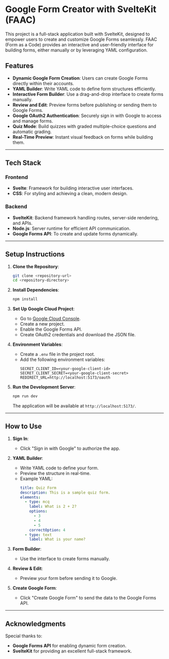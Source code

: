 # Google Form Creator with SvelteKit (FAAC)

This project is a full-stack application built with SvelteKit, designed to empower users to create and customize Google Forms seamlessly. FAAC (Form as a Code) provides an interactive and user-friendly interface for building forms, either manually or by leveraging YAML configuration.

## Features

- **Dynamic Google Form Creation**: Users can create Google Forms directly within their accounts.
- **YAML Builder**: Write YAML code to define form structures efficiently.
- **Interactive Form Builder**: Use a drag-and-drop interface to create forms manually.
- **Review and Edit**: Preview forms before publishing or sending them to Google Forms.
- **Google OAuth2 Authentication**: Securely sign in with Google to access and manage forms.
- **Quiz Mode**: Build quizzes with graded multiple-choice questions and automatic grading.
- **Real-Time Preview**: Instant visual feedback on forms while building them.

---

## Tech Stack

### Frontend
- **Svelte**: Framework for building interactive user interfaces.
- **CSS**: For styling and achieving a clean, modern design.

### Backend
- **SvelteKit**: Backend framework handling routes, server-side rendering, and APIs.
- **Node.js**: Server runtime for efficient API communication.
- **Google Forms API**: To create and update forms dynamically.

---

## Setup Instructions

1. **Clone the Repository**:
   ```bash
   git clone <repository-url>
   cd <repository-directory>
   ```

2. **Install Dependencies**:
   ```bash
   npm install
   ```

3. **Set Up Google Cloud Project**:
   - Go to [Google Cloud Console](https://console.cloud.google.com/).
   - Create a new project.
   - Enable the Google Forms API.
   - Create OAuth2 credentials and download the JSON file.

4. **Environment Variables**:
   - Create a `.env` file in the project root.
   - Add the following environment variables:
     ```env
     SECRET_CLIENT_ID=<your-google-client-id>
     SECRET_CLIENT_SECRET=<your-google-client-secret>
     REDIRECT_URL=http://localhost:5173/oauth
     ```

5. **Run the Development Server**:
   ```bash
   npm run dev
   ```
   The application will be available at `http://localhost:5173/`.

---

## How to Use

1. **Sign In**:
   - Click "Sign in with Google" to authorize the app.

2. **YAML Builder**:
   - Write YAML code to define your form.
   - Preview the structure in real-time.
   - Example YAML:
     ```yaml
     title: Quiz Form
     description: This is a sample quiz form.
     elements:
       - type: mcq
         label: What is 2 + 2?
         options:
           - 3
           - 4
           - 5
         correctOption: 4
       - type: text
         label: What is your name?
     ```

3. **Form Builder**:
   - Use the interface to create forms manually.

4. **Review & Edit**:
   - Preview your form before sending it to Google.

5. **Create Google Form**:
   - Click "Create Google Form" to send the data to the Google Forms API.

---

## Acknowledgments

Special thanks to:
- **Google Forms API** for enabling dynamic form creation.
- **SvelteKit** for providing an excellent full-stack framework.

